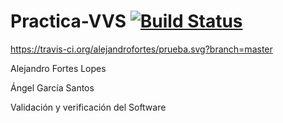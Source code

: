 # Practica-VVS [![Build Status](https://github.com/alejandrofortes/Practica-VVS)](https://github.com/alejandrofortes/Practica-VVS) 


https://travis-ci.org/alejandrofortes/prueba.svg?branch=master

Alejandro Fortes Lopes

Ángel García Santos

Validación y verificación del Software

